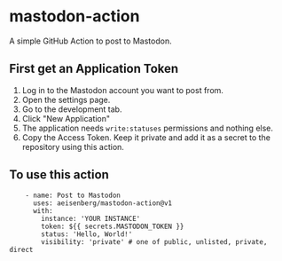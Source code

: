 # mastodon-action

A simple GitHub Action to post to Mastodon.

## First get an Application Token

1. Log in to the Mastodon account you want to post from.
2. Open the settings page.
3. Go to the development tab.
4. Click "New Application"
5. The application needs `write:statuses` permissions and nothing else.
6. Copy the Access Token. Keep it private and add it as a secret to the repository using this action.

## To use this action

```
    - name: Post to Mastodon
      uses: aeisenberg/mastodon-action@v1
      with:
        instance: 'YOUR INSTANCE'
        token: ${{ secrets.MASTODON_TOKEN }}
        status: 'Hello, World!'
        visibility: 'private' # one of public, unlisted, private, direct
```
